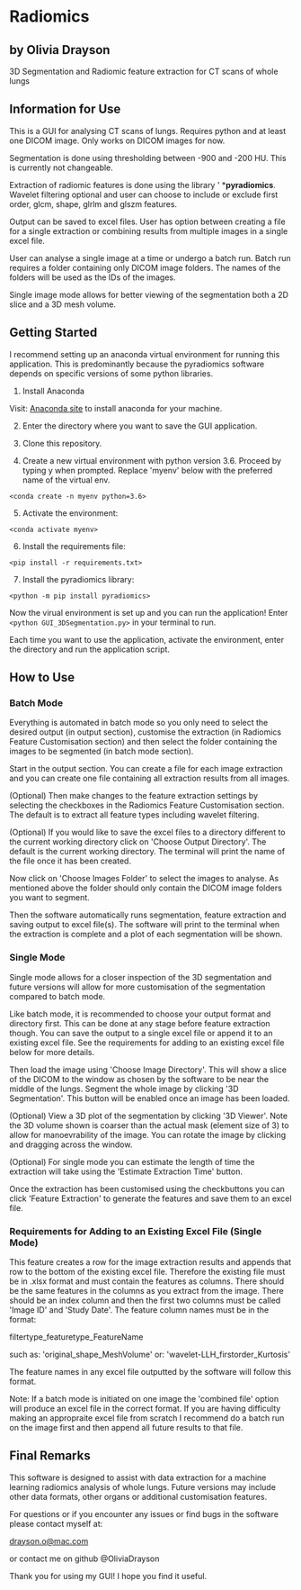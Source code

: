 # Radiomics

## by Olivia Drayson

3D Segmentation and Radiomic feature extraction for CT scans of whole lungs

## Information for Use

This is a GUI for analysing CT scans of lungs. Requires python and at least one DICOM image. Only works on DICOM images for now. 

Segmentation is done using thresholding between -900 and -200 HU. This is currently not changeable. 

Extraction of radiomic features is done using the library '
***pyradiomics**. 
Wavelet filtering optional and user can choose to include or exclude first order, glcm, shape, glrlm and glszm features. 

Output can be saved to excel files. User has option between creating a file for a single extraction or combining results from multiple images in a single excel file. 

User can analyse a single image at a time or undergo a batch run. Batch run requires a folder containing only DICOM image folders. The names of the folders will be used as the IDs of the images.

Single image mode allows for better viewing of the segmentation both a 2D slice and a 3D mesh volume. 

## Getting Started

I recommend setting up an anaconda virtual environment for running this application. This is predominantly because the pyradiomics software depends on specific versions of some python libraries.

1. Install Anaconda

Visit: [Anaconda site](https://www.anaconda.com/products/individual) to install anaconda for your machine.

2. Enter the directory where you want to save the GUI application.

3. Clone this repository.

4. Create a new virtual environment with python version 3.6. Proceed by typing y when prompted. Replace 'myenv' below with the preferred name of the virtual env.

`<conda create -n myenv python=3.6>`

5. Activate the environment: 

`<conda activate myenv>`

6. Install the requirements file:

`<pip install -r requirements.txt>`

7. Install the pyradiomics library:

`<python -m pip install pyradiomics>`

Now the virual environment is set up and you can run the application!
Enter `<python GUI_3DSegmentation.py>` in your terminal to run.

Each time you want to use the application, activate the environment, enter the directory and run the application script. 

## How to Use

### Batch Mode

Everything is automated in batch mode so you only need to select the desired output (in output section), customise the extraction (in Radiomics Feature Customisation section) and then select the folder containing the images to be segmented (in batch mode section).

Start in the output section. You can create a file for each image extraction and you can create one file containing all extraction results from all images.

(Optional) Then make changes to the feature extraction settings by selecting the checkboxes in the Radiomics Feature Customisation section. The default is to extract all feature types including wavelet filtering. 

(Optional) If you would like to save the excel files to a directory different to the current working directory click on 'Choose Output Directory'. The default is the current working directory. The terminal will print the name of the file once it has been created.

Now click on 'Choose Images Folder' to select the images to analyse. As mentioned above the folder should only contain the DICOM image folders you want to segment.

Then the software automatically runs segmentation, feature extraction and saving output to excel file(s). The software will print to the terminal when the extraction is complete and a plot of each segmentation will be shown.

### Single Mode

Single mode allows for a closer inspection of the 3D segmentation and future versions will allow for more customisation of the segmentation compared to batch mode.

Like batch mode, it is recommended to choose your output format and directory first. This can be done at any stage before feature extraction though. You can save the output to a single excel file or append it to an existing excel file. See the requirements for adding to an existing excel file below for more details.

Then load the image using 'Choose Image Directory'. This will show a slice of the DICOM to the window as chosen by the software to be near the middle of the lungs. 
Segment the whole image by clicking '3D Segmentation'. This button will be enabled once an image has been loaded. 

(Optional) View a 3D plot of the segmentation by clicking '3D Viewer'. Note the 3D volume shown is coarser than the actual mask (element size of 3) to allow for manoevrability of the image. You can rotate the image by clicking and dragging across the window. 

(Optional) For single mode you can estimate the length of time the extraction will take using the 'Estimate Extraction Time' button. 

Once the extraction has been customised using the checkbuttons you can click 'Feature Extraction' to generate the features and save them to an excel file.

### Requirements for Adding to an Existing Excel File (Single Mode)

This feature creates a row for the image extraction results and appends that row to the bottom of the existing excel file. Therefore the existing file must be in .xlsx format and must contain the features as columns. There should be the same features in the columns as you extract from the image. There should be an index column and then the first two columns must be called 'Image ID' and 'Study Date'. The feature column names must be in the format:

filtertype_featuretype_FeatureName

such as: 'original_shape_MeshVolume' or: 'wavelet-LLH_firstorder_Kurtosis'

The feature names in any excel file outputted by the software will follow this format. 

Note: If a batch mode is initiated on one image the 'combined file' option will produce an excel file in the correct format. If you are having difficulty making an appropraite excel file from scratch I recommend do a batch run on the image first and then append all future results to that file. 

## Final Remarks

This software is designed to assist with data extraction for a machine learning radiomics analysis of whole lungs. Future versions may include other data formats, other organs or additional customisation features.

For questions or if you encounter any issues or find bugs in the software please contact myself at:

<drayson.o@mac.com>

or contact me on github @OliviaDrayson

Thank you for using my GUI! I hope you find it useful.
